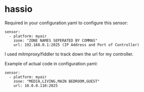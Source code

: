 # hassio
Required in your configuration.yaml to configure this sensor:

```
sensor:
  - platform: myair
    zone: "ZONE NAMES SEPERATED BY COMMAS"
    url: 192.168.0.1:2025 (IP Address and Port of Controller)
```
I used mitmproxy/fiddler to track down the url for my controller.

Example of actual code in configuration.yaml:

```
sensor:
  - platform: myair
    zone: "MEDIA,LIVING,MAIN BEDROOM,GUEST"
    url: 10.0.0.110:2025
```
